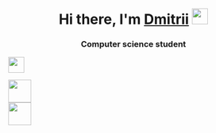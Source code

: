 <h1 align="center">Hi there, I'm <a href="https://www.youtube.com/watch?v=iik25wqIuFo" target="_blank">Dmitrii</a> 
<img src="https://github.com/blackcater/blackcater/raw/main/images/Hi.gif" height="32"/></h1>
<h3 align="center">Computer science student</h3>

<img src="https://komarev.com/ghpvc/?username=Dimitrius-dev" height="32"/></h1>

<img src="https://readme-typing-svg.herokuapp.com?color=1FF73D&lines=I+am+a+student.+I+develop+software" height="46"/></h1>
<br>
<img src="https://readme-typing-svg.herokuapp.com?color=1FF73D&lines=try+to+achieve+new+discoveries." height="46"/></h1>
